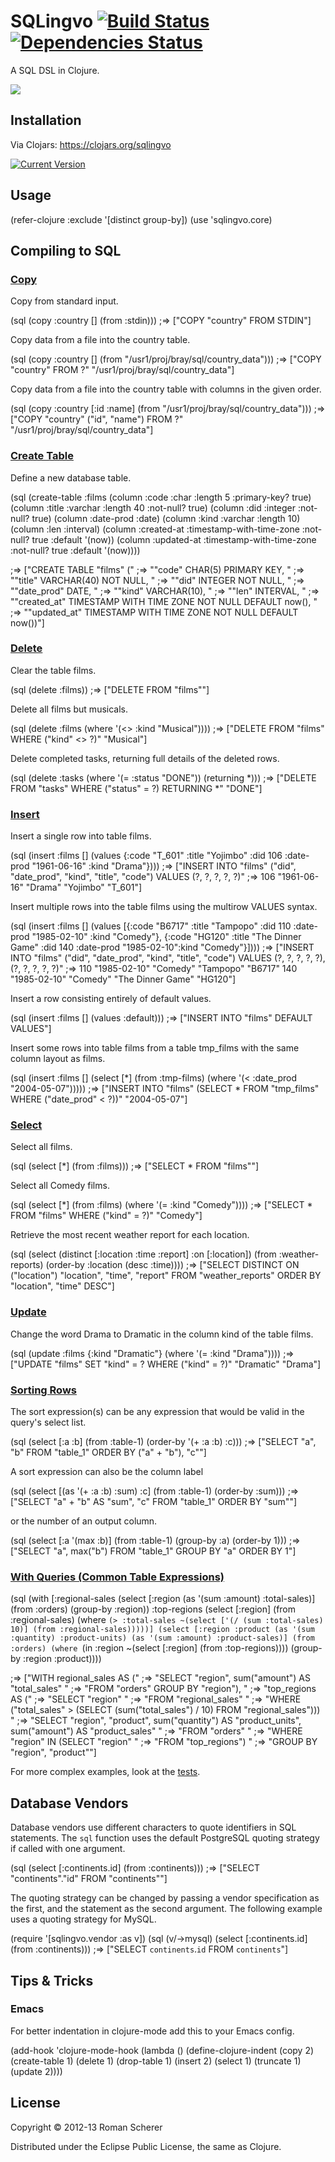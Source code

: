 # SQLingvo [![Build Status](https://travis-ci.org/r0man/sqlingvo.png)](https://travis-ci.org/r0man/sqlingvo) [![Dependencies Status](http://jarkeeper.com/r0man/sqlingvo/status.png)](http://jarkeeper.com/r0man/sqlingvo)

A SQL DSL in Clojure.

![](http://imgs.xkcd.com/comics/exploits_of_a_mom.png)

## Installation

Via Clojars: https://clojars.org/sqlingvo

[![Current Version](https://clojars.org/sqlingvo/latest-version.svg)](https://clojars.org/sqlingvo)

## Usage

(refer-clojure :exclude '[distinct group-by])
(use 'sqlingvo.core)

## Compiling to SQL

### [Copy](http://www.postgresql.org/docs/9.3/static/sql-copy.html)

Copy from standard input.

(sql (copy :country []
(from :stdin)))
;=> ["COPY \"country\" FROM STDIN"]

Copy data from a file into the country table.

(sql (copy :country []
(from "/usr1/proj/bray/sql/country_data")))
;=> ["COPY \"country\" FROM ?" "/usr1/proj/bray/sql/country_data"]

Copy data from a file into the country table with columns in the given order.

(sql (copy :country [:id :name]
(from "/usr1/proj/bray/sql/country_data")))
;=> ["COPY \"country\" (\"id\", \"name\") FROM ?" "/usr1/proj/bray/sql/country_data"]

### [Create Table](http://www.postgresql.org/docs/9.3/static/sql-createtable.html)

Define a new database table.

(sql (create-table :films
(column :code :char :length 5 :primary-key? true)
(column :title :varchar :length 40 :not-null? true)
(column :did :integer :not-null? true)
(column :date-prod :date)
(column :kind :varchar :length 10)
(column :len :interval)
(column :created-at :timestamp-with-time-zone :not-null? true :default '(now))
(column :updated-at :timestamp-with-time-zone :not-null? true :default '(now))))

;=> ["CREATE TABLE \"films\" ("
;=>  "\"code\" CHAR(5) PRIMARY KEY, "
;=>  "\"title\" VARCHAR(40) NOT NULL, "
;=>  "\"did\" INTEGER NOT NULL, "
;=>  "\"date_prod\" DATE, "
;=>  "\"kind\" VARCHAR(10), "
;=>  "\"len\" INTERVAL, "
;=>  "\"created_at\" TIMESTAMP WITH TIME ZONE NOT NULL DEFAULT now(), "
;=>  "\"updated_at\" TIMESTAMP WITH TIME ZONE NOT NULL DEFAULT now())"]

### [Delete](http://www.postgresql.org/docs/9.3/static/sql-delete.html)

Clear the table films.

(sql (delete :films))
;=> ["DELETE FROM \"films\""]

Delete all films but musicals.

(sql (delete :films
(where '(<> :kind "Musical"))))
;=> ["DELETE FROM \"films\" WHERE (\"kind\" <> ?)" "Musical"]

Delete completed tasks, returning full details of the deleted rows.

(sql (delete :tasks
(where '(= :status "DONE"))
(returning *)))
;=> ["DELETE FROM \"tasks\" WHERE (\"status\" = ?) RETURNING *" "DONE"]

### [Insert](http://www.postgresql.org/docs/9.3/static/sql-insert.html)

Insert a single row into table films.

(sql (insert :films []
(values {:code "T_601" :title "Yojimbo" :did 106 :date-prod "1961-06-16" :kind "Drama"})))
;=> ["INSERT INTO \"films\" (\"did\", \"date_prod\", \"kind\", \"title\", \"code\") VALUES (?, ?, ?, ?, ?)"
;=>  106 "1961-06-16" "Drama" "Yojimbo" "T_601"]

Insert multiple rows into the table films using the multirow VALUES syntax.

(sql (insert :films []
(values [{:code "B6717" :title "Tampopo" :did 110 :date-prod "1985-02-10" :kind "Comedy"},
{:code "HG120" :title "The Dinner Game" :did 140 :date-prod "1985-02-10":kind "Comedy"}])))
;=> ["INSERT INTO \"films\" (\"did\", \"date_prod\", \"kind\", \"title\", \"code\") VALUES (?, ?, ?, ?, ?), (?, ?, ?, ?, ?)"
;=>  110 "1985-02-10" "Comedy" "Tampopo" "B6717" 140 "1985-02-10" "Comedy" "The Dinner Game" "HG120"]

Insert a row consisting entirely of default values.

(sql (insert :films []
(values :default)))
;=> ["INSERT INTO \"films\" DEFAULT VALUES"]

Insert some rows into table films from a table tmp_films with the same column layout as films.

(sql (insert :films []
(select [*]
(from :tmp-films)
(where '(< :date_prod "2004-05-07")))))
;=> ["INSERT INTO \"films\" (SELECT * FROM \"tmp_films\" WHERE (\"date_prod\" < ?))" "2004-05-07"]

### [Select](http://www.postgresql.org/docs/9.3/static/sql-select.html)

Select all films.

(sql (select [*] (from :films)))
;=> ["SELECT * FROM \"films\""]

Select all Comedy films.

(sql (select [*]
(from :films)
(where '(= :kind "Comedy"))))
;=> ["SELECT * FROM \"films\" WHERE (\"kind\" = ?)" "Comedy"]

Retrieve the most recent weather report for each location.

(sql (select (distinct [:location :time :report] :on [:location])
(from :weather-reports)
(order-by :location (desc :time))))
;=> ["SELECT DISTINCT ON (\"location\") \"location\", \"time\", \"report\" FROM \"weather_reports\" ORDER BY \"location\", \"time\" DESC"]

### [Update](http://www.postgresql.org/docs/9.3/static/sql-update.html)

Change the word Drama to Dramatic in the column kind of the table films.

(sql (update :films {:kind "Dramatic"}
(where '(= :kind "Drama"))))
;=> ["UPDATE \"films\" SET \"kind\" = ? WHERE (\"kind\" = ?)" "Dramatic" "Drama"]

### [Sorting Rows](http://www.postgresql.org/docs/9.3/static/queries-order.html)

The sort expression(s) can be any expression that would be valid in the query's select list.

(sql (select [:a :b]
(from :table-1)
(order-by '(+ :a :b) :c)))
;=> ["SELECT \"a\", \"b\" FROM \"table_1\" ORDER BY (\"a\" + \"b\"), \"c\""]

A sort expression can also be the column label

(sql (select [(as '(+ :a :b) :sum) :c]
(from :table-1)
(order-by :sum)))
;=> ["SELECT \"a\" + \"b\" AS \"sum\", \"c\" FROM \"table_1\" ORDER BY \"sum\""]

or the number of an output column.

(sql (select [:a '(max :b)]
(from :table-1)
(group-by :a)
(order-by 1)))
;=> ["SELECT \"a\", max(\"b\") FROM \"table_1\" GROUP BY \"a\" ORDER BY 1"]

### [With Queries (Common Table Expressions)](http://www.postgresql.org/docs/9.3/static/queries-with.html)

(sql (with [:regional-sales
(select [:region (as '(sum :amount) :total-sales)]
(from :orders)
(group-by :region))
:top-regions
(select [:region]
(from :regional-sales)
(where `(> :total-sales
~(select ['(/ (sum :total-sales) 10)]
(from :regional-sales)))))]
(select [:region :product
(as '(sum :quantity) :product-units)
(as '(sum :amount) :product-sales)]
(from :orders)
(where `(in :region ~(select [:region]
(from :top-regions))))
(group-by :region :product))))

;=> ["WITH regional_sales AS ("
;=>  "SELECT \"region\", sum(\"amount\") AS \"total_sales\" "
;=>  "FROM \"orders\" GROUP BY \"region\"), "
;=>  "top_regions AS ("
;=>  "SELECT \"region\" "
;=>  "FROM \"regional_sales\" "
;=>  "WHERE (\"total_sales\" > (SELECT (sum(\"total_sales\") / 10) FROM \"regional_sales\"))) "
;=>  "SELECT \"region\", \"product\", sum(\"quantity\") AS \"product_units\", sum(\"amount\") AS \"product_sales\" "
;=>  "FROM \"orders\" "
;=>  "WHERE \"region\" IN (SELECT \"region\" "
;=>  "FROM \"top_regions\") "
;=>  "GROUP BY \"region\", \"product\""]

For more complex examples, look at the [tests](https://github.com/r0man/sqlingvo/blob/master/test/sqlingvo/core_test.clj).

## Database Vendors

Database vendors use different characters to quote identifiers in SQL
statements. The `sql` function uses the default PostgreSQL quoting
strategy if called with one argument.

(sql (select [:continents.id] (from :continents)))
;=> ["SELECT \"continents\".\"id\" FROM \"continents\""]

The quoting strategy can be changed by passing a vendor specification
as the first, and the statement as the second argument. The following
example uses a quoting strategy for MySQL.

(require '[sqlingvo.vendor :as v])
(sql (v/->mysql) (select [:continents.id] (from :continents)))
;=> ["SELECT `continents`.`id` FROM `continents`"]

## Tips & Tricks

### Emacs

For better indentation in clojure-mode add this to your Emacs config.

(add-hook
'clojure-mode-hook
(lambda ()
(define-clojure-indent
(copy 2)
(create-table 1)
(delete 1)
(drop-table 1)
(insert 2)
(select 1)
(truncate 1)
(update 2))))

## License

Copyright © 2012-13 Roman Scherer

Distributed under the Eclipse Public License, the same as Clojure.
